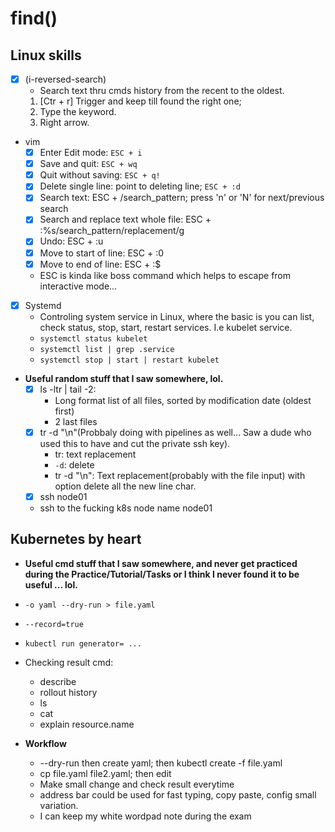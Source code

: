 # find()

## Linux skills
 - [x] (i-reversed-search)
   - Search text thru cmds history from the recent to the oldest.
   1. [Ctr + r] Trigger and keep till found the right one;
   2. Type the keyword.
   3. Right arrow.
 - vim
   - [x] Enter Edit mode: `ESC + i`
   - [x] Save and quit: `ESC + wq`
   - [x] Quit without saving: `ESC + q!`
   - [x] Delete single line: point to deleting line; `ESC + :d`
   - [x] Search text: ESC + /search_pattern; press 'n' or 'N' for next/previous search
   - [x] Search and replace text whole file: ESC + :%s/search_pattern/replacement/g
   - [x] Undo: ESC + :u
   - [x] Move to start of line: ESC + :0
   - [x] Move to end of line: ESC + :$
   - ESC is kinda like boss command which helps to escape from interactive mode...

 - [x] Systemd
   - Controling system service in Linux, where the basic is you can list, check status, stop, start, restart services. I.e kubelet service.
   - `systemctl status kubelet`
   - `systemctl list | grep .service`
   - `systemctl stop | start | restart kubelet`

 - **Useful random stuff that I saw somewhere, lol.**
   - [x] ls -ltr | tail -2: 
     - Long format list of all files, sorted by modification date (oldest first)
     - 2 last files
   - [x] tr -d "\n"(Probbaly doing with pipelines as well... Saw a dude who used this to have and cut the private ssh key).
     - tr: text replacement
     - `-d`: delete
     - tr -d "\n": Text replacement(probably with the file input) with option delete all the new line char.
   - [x] ssh node01
    - ssh to the fucking k8s node name node01

## Kubernetes by heart
- **Useful cmd stuff that I saw somewhere, and never get practiced during the Practice/Tutorial/Tasks or I think I never found it to be useful ... lol.**
 - `-o yaml --dry-run > file.yaml`
 - `--record=true`
 - `kubectl run generator= ... `
- Checking result cmd:
  - describe
  - rollout history
  - ls
  - cat
  - explain resource.name

 - **Workflow**
   - --dry-run then create yaml; then kubectl create -f file.yaml
   - cp file.yaml file2.yaml; then edit
   - Make small change and check result everytime
   - address bar could be used for fast typing, copy paste, config small variation.
   - I can keep my white wordpad note during the exam
